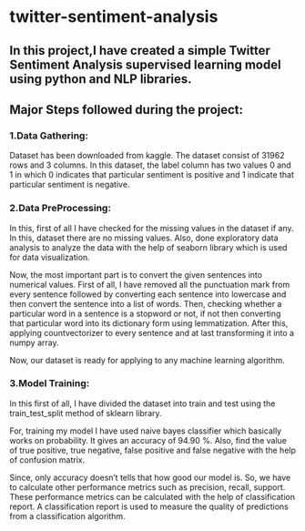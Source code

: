 # twitter-sentiment-analysis

## In this project,I have created a simple Twitter Sentiment Analysis supervised learning model using python and NLP libraries.

## Major Steps followed during the project:

### 1.Data Gathering: 

Dataset has been downloaded from kaggle. The dataset consist of 31962 rows and 3 columns. In this dataset, the label column has two values 0 and 1 in which 0 indicates that particular sentiment is positive and 1 indicate that particular sentiment is negative.

### 2.Data PreProcessing:

In this, first of all I have checked for the missing values in the dataset if any. In this, dataset there are no missing values.
Also, done exploratory data analysis to analyze the data with the help of seaborn library which is used for data visualization.

Now, the most important part is to convert the given sentences into numerical values. First of all, I have removed all the punctuation mark from every sentence followed by converting each sentence into lowercase and then convert the sentence into a list of words. Then, checking whether a particular word in a sentence is a stopword or not, if not then converting that particular word into its dictionary form using lemmatization. After this, applying countvectorizer to every sentence and at last transforming it into a numpy array.

Now, our dataset is ready for applying to any machine learning algorithm.

### 3.Model Training:

In this first of all, I have divided the dataset into train and test using the train_test_split method of sklearn library.

For, training my model I have used naive bayes classifier which basically works on probability. It gives an accuracy of 94.90 %. Also, find the value of true positive, true negative, false positive and false negative with the help of confusion matrix.

Since, only accuracy doesn’t tells that how good our model is. So, we have to calculate other performance metrics such as precision, recall, support. These performance metrics can be calculated with the help of classification report.
A classification report is used to measure the quality of predictions from a classification algorithm.
